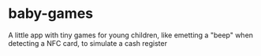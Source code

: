 # baby-games
A little app with tiny games for young children, like emetting a "beep" when detecting a NFC card, to simulate a cash register
